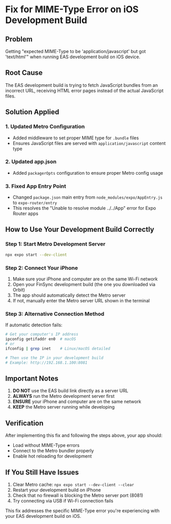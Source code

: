 # Fix for MIME-Type Error on iOS Development Build

## Problem
Getting "expected MIME-Type to be 'application/javascript' but got 'text/html'" when running EAS development build on iOS device.

## Root Cause
The EAS development build is trying to fetch JavaScript bundles from an incorrect URL, receiving HTML error pages instead of the actual JavaScript files.

## Solution Applied

### 1. Updated Metro Configuration
- Added middleware to set proper MIME type for `.bundle` files
- Ensures JavaScript files are served with `application/javascript` content type

### 2. Updated app.json
- Added `packagerOpts` configuration to ensure proper Metro config usage

### 3. Fixed App Entry Point
- Changed `package.json` main entry from `node_modules/expo/AppEntry.js` to `expo-router/entry`
- This resolves the "Unable to resolve module ../../App" error for Expo Router apps

## How to Use Your Development Build Correctly

### Step 1: Start Metro Development Server
```bash
npx expo start --dev-client
```

### Step 2: Connect Your iPhone
1. Make sure your iPhone and computer are on the same Wi-Fi network
2. Open your FinSync development build (the one you downloaded via Orbit)
3. The app should automatically detect the Metro server
4. If not, manually enter the Metro server URL shown in the terminal

### Step 3: Alternative Connection Method
If automatic detection fails:
```bash
# Get your computer's IP address
ipconfig getifaddr en0  # macOS
# or
ifconfig | grep inet    # Linux/macOS detailed

# Then use the IP in your development build
# Example: http://192.168.1.100:8081
```

## Important Notes

1. **DO NOT** use the EAS build link directly as a server URL
2. **ALWAYS** run the Metro development server first
3. **ENSURE** your iPhone and computer are on the same network
4. **KEEP** the Metro server running while developing

## Verification
After implementing this fix and following the steps above, your app should:
- Load without MIME-Type errors
- Connect to the Metro bundler properly
- Enable hot reloading for development

## If You Still Have Issues

1. Clear Metro cache: `npx expo start --dev-client --clear`
2. Restart your development build on iPhone
3. Check that no firewall is blocking the Metro server port (8081)
4. Try connecting via USB if Wi-Fi connection fails

This fix addresses the specific MIME-Type error you're experiencing with your EAS development build on iOS.